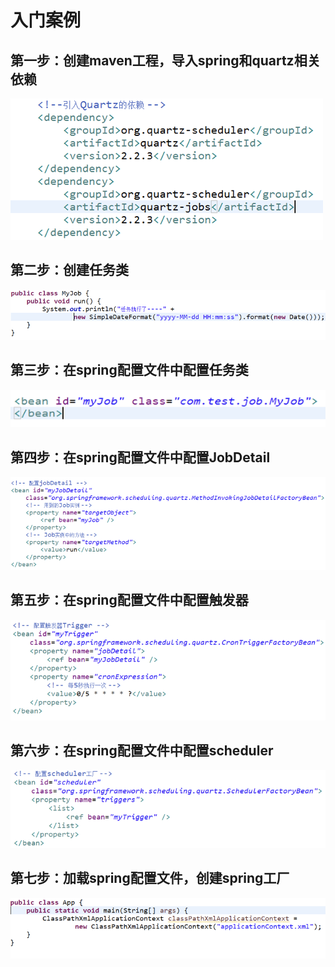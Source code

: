 # 入门案例

## 第一步：创建maven工程，导入spring和quartz相关依赖

![](../../.gitbook/assets/image%20%28209%29.png)

## 第二步：创建任务类

![](../../.gitbook/assets/image%20%28170%29.png)

## 第三步：在spring配置文件中配置任务类

![](../../.gitbook/assets/image%20%28159%29.png)

## 第四步：在spring配置文件中配置JobDetail

![](../../.gitbook/assets/image%20%2840%29.png)

## 第五步：在spring配置文件中配置触发器

![](../../.gitbook/assets/image%20%28100%29.png)

## 第六步：在spring配置文件中配置scheduler

![](../../.gitbook/assets/image%20%28136%29.png)

## 第七步：加载spring配置文件，创建spring工厂

![](../../.gitbook/assets/image%20%2871%29.png)

